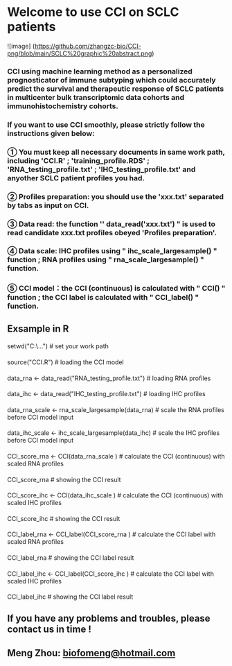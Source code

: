 #  Welcome to use CCI on SCLC patients
![image] (https://github.com/zhangzc-bio/CCI-png/blob/main/SCLC%20graphic%20abstract.png)

### CCI using machine learning method as a personalized prognosticator of immune subtyping which could accurately predict the survival and therapeutic response of SCLC patients in multicenter bulk transcriptomic data cohorts and immunohistochemistry cohorts. 

### If you want to use CCI smoothly, please strictly follow the instructions given below:

### ① You must keep all necessary documents in same work path, including 'CCI.R' ; 'training_profile.RDS' ; 'RNA_testing_profile.txt' ; 'IHC_testing_profile.txt' and anyother SCLC patient profiles you had.

### ② Profiles preparation: you should use the 'xxx.txt' separated by tabs as input on CCI.

### ③ Data read: the function '' data_read('xxx.txt') " is used to read candidate xxx.txt profiles obeyed 'Profiles preparation'.

### ④ Data scale: IHC profiles using " ihc_scale_largesample() " function ;  RNA profiles using " rna_scale_largesample() " function.

### ⑤ CCI model：the CCI (continuous) is calculated with " CCI() " function ; the CCI label is calculated with " CCI_label() " function.

## Exsample in R
####
setwd("C:\\...") # set your work path
####
source("CCI.R") # loading the CCI model
####
data_rna <- data_read("RNA_testing_profile.txt")  # loading RNA profiles
####
data_ihc <- data_read("IHC_testing_profile.txt")  # loading IHC profiles
####
data_rna_scale <-  rna_scale_largesample(data_rna) # scale the RNA profiles before CCI model input
####
data_ihc_scale <-  ihc_scale_largesample(data_ihc) # scale the IHC profiles before CCI model input
####
CCI_score_rna <- CCI(data_rna_scale ) # calculate the CCI (continuous) with scaled RNA profiles
####
CCI_score_rna # showing the CCI result
####
CCI_score_ihc <- CCI(data_ihc_scale ) # calculate the CCI (continuous) with scaled IHC profiles
####
CCI_score_ihc # showing the CCI result
####
CCI_label_rna <- CCI_label(CCI_score_rna ) # calculate the CCI label with scaled RNA profiles
####
CCI_label_rna # showing the CCI label result
####
CCI_label_ihc <- CCI_label(CCI_score_ihc ) # calculate the CCI label with scaled IHC profiles
####
CCI_label_ihc # showing the CCI label result

## If you have any problems and troubles, please contact us in time !
## Meng Zhou: biofomeng@hotmail.com









